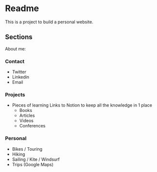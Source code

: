# Readme
This is a project to build a personal website.

## Sections
About me: 

### Contact

* Twitter
* Linkedin
* Email

### Projects

* Pieces of learning 
  Links to Notion to keep all the knowledge in 1 place
  * Books
  * Articles
  * Videos
  * Conferences

### Personal
* Bikes / Touring
* Hiking
* Sailing / Kite / Windsurf
* Trips (Google Maps)
